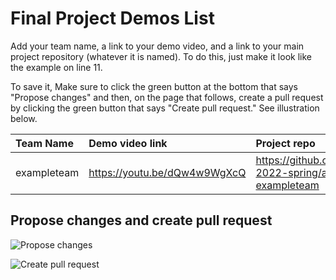 # Final Project Demos List

Add your team name, a link to your demo video, and a link to your main project repository (whatever it is named).
To do this, just make it look like the example on line 11.

To save it, Make sure to click the green button at the bottom that says "Propose changes" and then, on the page that follows, create a pull request by clicking the green button that says "Create pull request."
See illustration below.

| Team Name | Demo video link | Project repo | 
|:--- |:--- |:--- |
| exampleteam | https://youtu.be/dQw4w9WgXcQ | https://github.com/comp426-2022-spring/a99-exampleteam |

## Propose changes and create pull request

![Propose changes](https://user-images.githubusercontent.com/2459227/161869759-dc655119-5a19-4459-a3b9-7621d1c3e865.png)

![Create pull request](https://user-images.githubusercontent.com/2459227/161869772-c1fbd6d5-fa7e-43f0-8827-2ea2e07ec082.png)
